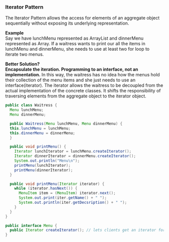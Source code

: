 ### Iterator Pattern  
The Iterator Pattern allows the access for elements of an aggregate object sequentially without exposing its underlying representation.  

**Example**  
Say we have lunchMenu represented as ArrayList and dinnerMenu represented as Array. If a waitress wants to print our all the items in 
lunchMenu and dinnerMenu, she needs to use at least two for loop to iterate two menus. 

**Better Solution?**  
__Encapsulate the iteration. Programming to an interface, not an implementation.__ In this way, the waitress has no idea how the menus hold their collection of the menu items and she just needs to use an interface(iterator). The iterator allows the waitress to be decoupled from the actual implementation of the concrete classes.
It shifts the responsibility of traversing elements from the aggregate object to the iterator object.
```java
public class Waitress {
  Menu lunchMenu;
  Menu dinnerMenu;

  public Waitress(Menu lunchMenu, Menu dinnerMenu) {
  this.lunchMenu = lunchMenu;
  this.dinnerMenu = dinnerMenu;  
  }

  public void printMenu() {
    Iterator lunchIterator = lunchMenu.createIterator();
    Iterator dinnerIterator = dinnerMenu.createIterator();
    System.out.println("Menu\n");
    printMenu(lunchIterator);
    printMenu(dinnerIterator);
  }

  public void printMenu(Iterator iterator) {
    while (iterator.hasNext()) {
      MenuItem item = (MenuItem) iterator.next();
      System.out.print(iter.getName() + " ");
      System.out.println(iter.getDecsription() + " ");
    }
  }
}
```

```java
public interface Menu {
  public Iterator createIterator(); // lets clients get an iterator for the items in the menu
}
```